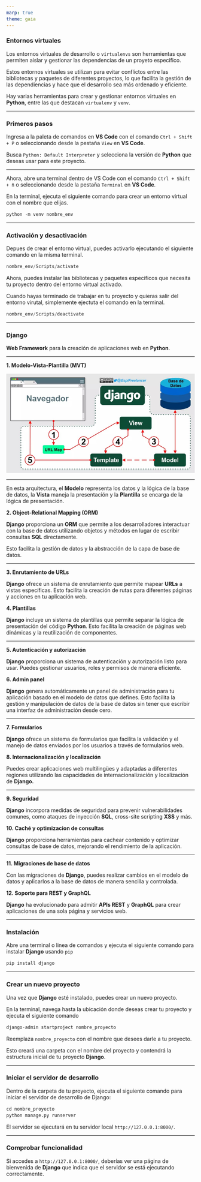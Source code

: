 ```yaml
---
marp: true
theme: gaia
---
```


### Entornos virtuales

Los entornos virtuales de desarrollo o `virtualenvs` son herramientas que permiten aislar y gestionar las dependencias de un proyeto específico.

Estos entornos virtuales se utilizan para evitar conflictos entre las bibliotecas y paquetes de diferentes proyectos, lo que facilita la gestión de las dependiencias y hace que el desarrollo sea más ordenado y eficiente.

Hay varias herramientas para crear y gestionar entornos virtuales en **Python**, entre las que destacan `virtualenv` y `venv`.

---

### Primeros pasos

Ingresa a la paleta de comandos en **VS Code** con el comando `Ctrl + Shift + P` o seleccionando desde la pestaña `View` en **VS Code**.

Busca `Python: Default Interpreter` y selecciona la versión de **Python** que deseas usar para este proyecto.

---

Ahora, abre una terminal dentro de VS Code con el comando `Ctrl + Shift + ñ` o seleccionando desde la pestaña `Terminal` en **VS Code**.

En la terminal, ejecuta el siguiente comando para crear un entorno virtual con el nombre que elijas. 
```python
python -m venv nombre_env
```
---

### Activación y desactivación

Depues de crear el entorno virtual, puedes activarlo ejecutando el siguiente comando en la misma terminal.

```python
nombre_env/Scripts/activate
```

Ahora, puedes instalar las bibliotecas y paquetes especificos que necesita tu proyecto dentro del entorno virtual activado.

Cuando hayas terminado de trabajar en tu proyecto y quieras salir del entorno virutal, simplemente ejectuta el comando en la terminal.
```python
nombre_env/Scripts/deactivate
```

---

### Django

**Web Framework** para la creación de aplicaciones web en **Python**.

---

**1. Modelo-Vista-Plantilla (MVT)**

![Alt text](image-3.png)

---

En esta arquitectura, el **Modelo** representa los datos y la lógica de la base de datos, la **Vista** maneja la presentación y la **Plantilla** se encarga de la lógica de presentación.

**2. Object-Relational Mapping (ORM)**

**Django** proporciona un **ORM** que permite a los desarrolladores interactuar con la base de datos utilizando objetos y métodos en lugar de escribir consultas **SQL** directamente.

Esto facilita la gestión de datos y la abstracción de la capa de base de datos.

---

**3. Enrutamiento de URLs**

**Django** ofrece un sistema de enrutamiento que permite mapear **URLs** a vistas específicas. Esto facilita la creación de rutas para diferentes páginas y acciones en tu aplicación web.

**4. Plantillas**

**Django** incluye un sistema de plantillas que permite separar la lógica de presentación del código **Python**. Esto facilita la creación de páginas web dinámicas y la reutilización de componentes.

---

**5. Autenticación y autorización**

**Django** proporciona un sistema de autenticación y autorización listo para usar. Puedes gestionar usuarios, roles y permisos de manera eficiente.

**6. Admin panel**

**Django** genera automáticamente un panel de administración para tu aplicación basado en el modelo de datos que defines. Esto facilita la gestión y manipulación de datos de la base de datos sin tener que escribir una interfaz de administración desde cero.

---

**7. Formularios**

**Django** ofrece un sistema de formularios que facilita la validación y el manejo de datos enviados por los usuarios a través de formularios web.


**8. Internacionalización y localización**

Puedes crear aplicaciones web multilingües y adaptadas a diferentes regiones utilizando las capacidades de internacionalización y localización de **Django.**

---

**9. Seguridad**

**Django** incorpora medidas de seguridad para prevenir vulnerabilidades comunes, como ataques de inyección **SQL**, cross-site scripting **XSS** y más.

**10. Caché y optimizacion de consultas**

**Django** proporciona herramientas para cachear contenido y optimizar consultas de base de datos, mejorando el rendimiento de la aplicación.

---

**11. Migraciones de base de datos**

Con las migraciones de **Django**, puedes realizar cambios en el modelo de datos y aplicarlos a la base de datos de manera sencilla y controlada.

**12. Soporte para REST y GraphQL**

**Django** ha evolucionado para admitir **APIs REST** y **GraphQL** para crear aplicaciones de una sola página y servicios web.

---

### Instalación

Abre una terminal o linea de comandos y ejecuta el siguiente comando para instalar **Django** usando ```pip```

```python
pip install django
```

---
### Crear un nuevo proyecto

Una vez que **Django** esté instalado, puedes crear un nuevo proyecto. 

En la terminal, navega hasta la ubicación donde deseas crear tu proyecto y ejecuta el siguiente comando

```python
django-admin startproject nombre_proyecto
```

Reemplaza ```nombre_proyecto``` con el nombre que desees darle a tu proyecto. 

Esto creará una carpeta con el nombre del proyecto y contendrá la estructura inicial de tu proyecto **Django**.

---

### Iniciar el servidor de desarrollo

Dentro de la carpeta de tu proyecto, ejecuta el siguiente comando para iniciar el servidor de desarrollo de Django:

```python
cd nombre_proyecto
python manage.py runserver
```

El servidor se ejecutará en tu servidor local ```http://127.0.0.1:8000/```.

---

### Comprobar funcionalidad

Si accedes a ```http://127.0.0.1:8000/```, deberías ver una página de bienvenida de **Django** que indica que el servidor se está ejecutando correctamente.